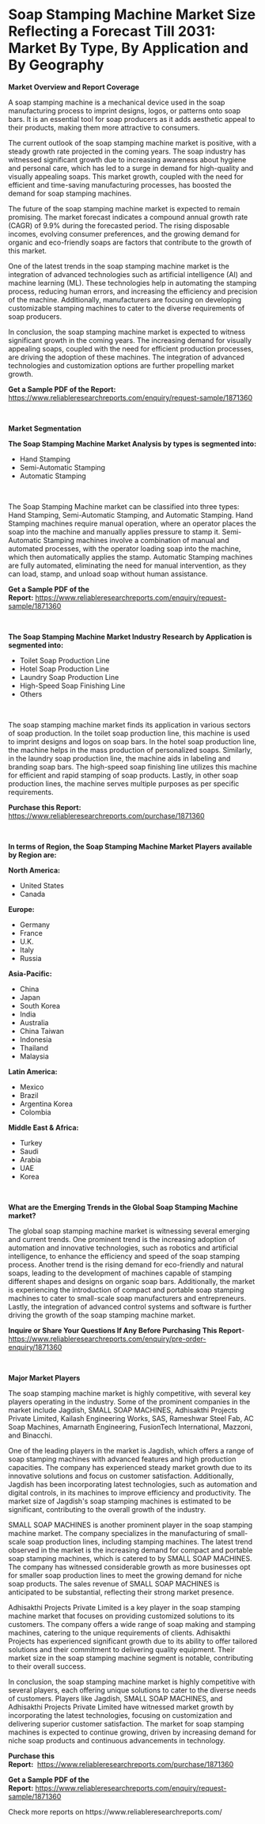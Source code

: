 <p><h1>Soap Stamping Machine Market Size Reflecting a Forecast Till 2031: Market By Type, By Application and By Geography</h1></p><p><strong>Market Overview and Report Coverage</strong></p>
<p><p>A soap stamping machine is a mechanical device used in the soap manufacturing process to imprint designs, logos, or patterns onto soap bars. It is an essential tool for soap producers as it adds aesthetic appeal to their products, making them more attractive to consumers.</p><p>The current outlook of the soap stamping machine market is positive, with a steady growth rate projected in the coming years. The soap industry has witnessed significant growth due to increasing awareness about hygiene and personal care, which has led to a surge in demand for high-quality and visually appealing soaps. This market growth, coupled with the need for efficient and time-saving manufacturing processes, has boosted the demand for soap stamping machines.</p><p>The future of the soap stamping machine market is expected to remain promising. The market forecast indicates a compound annual growth rate (CAGR) of 9.9% during the forecasted period. The rising disposable incomes, evolving consumer preferences, and the growing demand for organic and eco-friendly soaps are factors that contribute to the growth of this market.</p><p>One of the latest trends in the soap stamping machine market is the integration of advanced technologies such as artificial intelligence (AI) and machine learning (ML). These technologies help in automating the stamping process, reducing human errors, and increasing the efficiency and precision of the machine. Additionally, manufacturers are focusing on developing customizable stamping machines to cater to the diverse requirements of soap producers.</p><p>In conclusion, the soap stamping machine market is expected to witness significant growth in the coming years. The increasing demand for visually appealing soaps, coupled with the need for efficient production processes, are driving the adoption of these machines. The integration of advanced technologies and customization options are further propelling market growth.</p></p>
<p><strong>Get a Sample PDF of the Report:</strong> <a href="https://www.reliableresearchreports.com/enquiry/request-sample/1871360">https://www.reliableresearchreports.com/enquiry/request-sample/1871360</a></p>
<p>&nbsp;</p>
<p><strong>Market Segmentation</strong></p>
<p><strong>The Soap Stamping Machine Market Analysis by types is segmented into:</strong></p>
<p><ul><li>Hand Stamping</li><li>Semi-Automatic Stamping</li><li>Automatic Stamping</li></ul></p>
<p>&nbsp;</p>
<p><p>The Soap Stamping Machine market can be classified into three types: Hand Stamping, Semi-Automatic Stamping, and Automatic Stamping. Hand Stamping machines require manual operation, where an operator places the soap into the machine and manually applies pressure to stamp it. Semi-Automatic Stamping machines involve a combination of manual and automated processes, with the operator loading soap into the machine, which then automatically applies the stamp. Automatic Stamping machines are fully automated, eliminating the need for manual intervention, as they can load, stamp, and unload soap without human assistance.</p></p>
<p><strong>Get a Sample PDF of the Report:</strong>&nbsp;<a href="https://www.reliableresearchreports.com/enquiry/request-sample/1871360">https://www.reliableresearchreports.com/enquiry/request-sample/1871360</a></p>
<p>&nbsp;</p>
<p><strong>The Soap Stamping Machine Market Industry Research by Application is segmented into:</strong></p>
<p><ul><li>Toilet Soap Production Line</li><li>Hotel Soap Production Line</li><li>Laundry Soap Production Line</li><li>High-Speed Soap Finishing Line</li><li>Others</li></ul></p>
<p>&nbsp;</p>
<p><p>The soap stamping machine market finds its application in various sectors of soap production. In the toilet soap production line, this machine is used to imprint designs and logos on soap bars. In the hotel soap production line, the machine helps in the mass production of personalized soaps. Similarly, in the laundry soap production line, the machine aids in labeling and branding soap bars. The high-speed soap finishing line utilizes this machine for efficient and rapid stamping of soap products. Lastly, in other soap production lines, the machine serves multiple purposes as per specific requirements.</p></p>
<p><strong>Purchase this Report:</strong>&nbsp; <a href="https://www.reliableresearchreports.com/purchase/1871360">https://www.reliableresearchreports.com/purchase/1871360</a></p>
<p>&nbsp;</p>
<p><strong>In terms of Region, the Soap Stamping Machine Market Players available by Region are:</strong></p>
<p>
    <p> <strong> North America: </strong>
        <ul>
            <li>United States</li>
            <li>Canada</li>
        </ul>
        </p> 
    <p> <strong> Europe: </strong>
        <ul>
            <li>Germany</li>
            <li>France</li>
            <li>U.K.</li>
            <li>Italy</li>
            <li>Russia</li>
        </ul>
        </p> 
    <p> <strong> Asia-Pacific: </strong>
        <ul>
            <li>China</li>
            <li>Japan</li>
            <li>South Korea</li>
            <li>India</li>
            <li>Australia</li>
            <li>China Taiwan</li>
            <li>Indonesia</li>
            <li>Thailand</li>
            <li>Malaysia</li>
        </ul>
        </p> 
    <p> <strong> Latin America: </strong>
        <ul>
            <li>Mexico</li>
            <li>Brazil</li>
            <li>Argentina Korea</li>
            <li>Colombia</li>
        </ul>
        </p> 
    <p> <strong> Middle East & Africa: </strong>
        <ul>
            <li>Turkey</li>
            <li>Saudi</li>
            <li>Arabia</li>
            <li>UAE</li>
            <li>Korea</li>
        </ul>
    </p>
    </p>
<p>&nbsp;</p>
<p><strong>What are the Emerging Trends in the Global Soap Stamping Machine market?</strong></p>
<p><p>The global soap stamping machine market is witnessing several emerging and current trends. One prominent trend is the increasing adoption of automation and innovative technologies, such as robotics and artificial intelligence, to enhance the efficiency and speed of the soap stamping process. Another trend is the rising demand for eco-friendly and natural soaps, leading to the development of machines capable of stamping different shapes and designs on organic soap bars. Additionally, the market is experiencing the introduction of compact and portable soap stamping machines to cater to small-scale soap manufacturers and entrepreneurs. Lastly, the integration of advanced control systems and software is further driving the growth of the soap stamping machine market.</p></p>
<p><strong>Inquire or Share Your Questions If Any Before Purchasing This Report</strong>- <a href="https://www.reliableresearchreports.com/enquiry/pre-order-enquiry/1871360">https://www.reliableresearchreports.com/enquiry/pre-order-enquiry/1871360</a></p>
<p>&nbsp;</p>
<p><strong>Major Market Players</strong></p>
<p><p>The soap stamping machine market is highly competitive, with several key players operating in the industry. Some of the prominent companies in the market include Jagdish, SMALL SOAP MACHINES, Adhisakthi Projects Private Limited, Kailash Engineering Works, SAS, Rameshwar Steel Fab, AC Soap Machines, Amarnath Engineering, FusionTech International, Mazzoni, and Binacchi.</p><p>One of the leading players in the market is Jagdish, which offers a range of soap stamping machines with advanced features and high production capacities. The company has experienced steady market growth due to its innovative solutions and focus on customer satisfaction. Additionally, Jagdish has been incorporating latest technologies, such as automation and digital controls, in its machines to improve efficiency and productivity. The market size of Jagdish's soap stamping machines is estimated to be significant, contributing to the overall growth of the industry.</p><p>SMALL SOAP MACHINES is another prominent player in the soap stamping machine market. The company specializes in the manufacturing of small-scale soap production lines, including stamping machines. The latest trend observed in the market is the increasing demand for compact and portable soap stamping machines, which is catered to by SMALL SOAP MACHINES. The company has witnessed considerable growth as more businesses opt for smaller soap production lines to meet the growing demand for niche soap products. The sales revenue of SMALL SOAP MACHINES is anticipated to be substantial, reflecting their strong market presence.</p><p>Adhisakthi Projects Private Limited is a key player in the soap stamping machine market that focuses on providing customized solutions to its customers. The company offers a wide range of soap making and stamping machines, catering to the unique requirements of clients. Adhisakthi Projects has experienced significant growth due to its ability to offer tailored solutions and their commitment to delivering quality equipment. Their market size in the soap stamping machine segment is notable, contributing to their overall success.</p><p>In conclusion, the soap stamping machine market is highly competitive with several players, each offering unique solutions to cater to the diverse needs of customers. Players like Jagdish, SMALL SOAP MACHINES, and Adhisakthi Projects Private Limited have witnessed market growth by incorporating the latest technologies, focusing on customization and delivering superior customer satisfaction. The market for soap stamping machines is expected to continue growing, driven by increasing demand for niche soap products and continuous advancements in technology.</p></p>
<p><strong>Purchase this Report:</strong>&nbsp;&nbsp;<a href="https://www.reliableresearchreports.com/purchase/1871360">https://www.reliableresearchreports.com/purchase/1871360</a></p>
<p></p>
<p><strong>Get a Sample PDF of the Report:</strong>&nbsp;<a href="https://www.reliableresearchreports.com/enquiry/request-sample/1871360">https://www.reliableresearchreports.com/enquiry/request-sample/1871360</a></p>
<p>Check more reports on https://www.reliableresearchreports.com/</p>